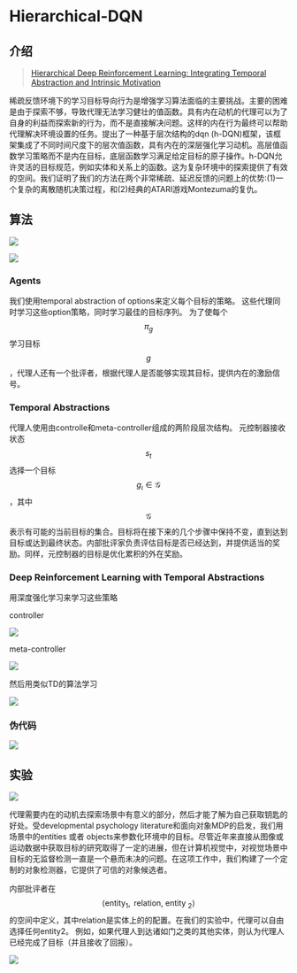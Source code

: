 # Hierarchical-DQN

## 介绍

> [Hierarchical Deep Reinforcement Learning: Integrating Temporal Abstraction and Intrinsic Motivation](https://arxiv.org/abs/1604.06057)

稀疏反馈环境下的学习目标导向行为是增强学习算法面临的主要挑战。主要的困难是由于探索不够，导致代理无法学习健壮的值函数。具有内在动机的代理可以为了自身的利益而探索新的行为，而不是直接解决问题。这样的内在行为最终可以帮助代理解决环境设置的任务。提出了一种基于层次结构的dqn \(h-DQN\)框架，该框架集成了不同时间尺度下的层次值函数，具有内在的深层强化学习动机。高层值函数学习策略而不是内在目标，底层函数学习满足给定目标的原子操作。h-DQN允许灵活的目标规范，例如实体和关系上的函数。这为复杂环境中的探索提供了有效的空间。我们证明了我们的方法在两个非常稀疏、延迟反馈的问题上的优势:\(1\)一个复杂的离散随机决策过程，和\(2\)经典的ATARI游戏Montezuma的复仇。

## 算法

![](../../.gitbook/assets/image%20%2849%29.png)

![](../../.gitbook/assets/image%20%2896%29.png)

### Agents

我们使用temporal abstraction of options来定义每个目标的策略。 这些代理同时学习这些option策略，同时学习最佳的目标序列。 为了使每个 $$π_g$$ 学习目标 $$g$$ ，代理人还有一个批评者，根据代理人是否能够实现其目标，提供内在的激励信号。

### Temporal Abstractions

代理人使用由controlle和meta-controller组成的两阶段层次结构。 元控制器接收状态 $$s_{t}$$ 选择一个目标 $$g_{\iota} \in \mathcal{G}$$ ，其中 $$ \mathcal{G}$$ 表示有可能的当前目标的集合。目标将在接下来的几个步骤中保持不变，直到达到目标或达到最终状态。内部批评家负责评估目标是否已经达到，并提供适当的奖励。同样，元控制器的目标是优化累积的外在奖励。

### Deep Reinforcement Learning with Temporal Abstractions

用深度强化学习来学习这些策略

controller

![](../../.gitbook/assets/image%20%2862%29.png)

meta-controller

![](../../.gitbook/assets/image%20%2888%29.png)

然后用类似TD的算法学习

![](../../.gitbook/assets/image%20%2869%29.png)

### 伪代码

![](../../.gitbook/assets/image%20%2877%29.png)

## 实验

![](../../.gitbook/assets/image%20%2844%29.png)

代理需要内在的动机去探索场景中有意义的部分，然后才能了解为自己获取钥匙的好处。受developmental psychology literature和面向对象MDP的启发，我们用场景中的entities 或者 objects来参数化环境中的目标。尽管近年来直接从图像或运动数据中获取目标的研究取得了一定的进展，但在计算机视觉中，对视觉场景中目标的无监督检测一直是一个悬而未决的问题。在这项工作中，我们构建了一个定制的对象检测器，它提供了可信的对象候选者。

内部批评者在 $$\left\langle\text {entity}_{1}, \text { relation, entity }_{2}\right\rangle$$ 的空间中定义，其中relation是实体上的的配置。在我们的实验中，代理可以自由选择任何entity2。 例如，如果代理人到达诸如门之类的其他实体，则认为代理人已经完成了目标（并且接收了回报）。

![](../../.gitbook/assets/image%20%2857%29.png)



